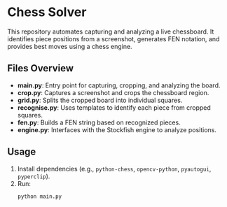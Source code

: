 # Chess Solver

This repository automates capturing and analyzing a live chessboard. It identifies piece positions from a screenshot, generates FEN notation, and provides best moves using a chess engine.

## Files Overview
- **main.py**: Entry point for capturing, cropping, and analyzing the board.  
- **crop.py**: Captures a screenshot and crops the chessboard region.  
- **grid.py**: Splits the cropped board into individual squares.  
- **recognise.py**: Uses templates to identify each piece from cropped squares.  
- **fen.py**: Builds a FEN string based on recognized pieces.  
- **engine.py**: Interfaces with the Stockfish engine to analyze positions.

## Usage
1. Install dependencies (e.g., `python-chess`, `opencv-python`, `pyautogui`, `pyperclip`).  
2. Run:
   ```bash
   python main.py
